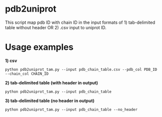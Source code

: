 # pdb2uniprot
This script map pdb ID with chain ID in the input formats of 1) tab-delimited table without header OR 2) .csv input to uniprot ID.

# Usage examples


**1) csv**
````
python pdb2uniprot_tam.py --input pdb_chain_table.csv --pdb_col PDB_ID --chain_col CHAIN_ID
````

**2) tab-delimited table (with header in output)**
````
python pdb2uniprot_tam.py --input pdb_chain_table
````

**3) tab-delimited table (no header in output)**
````
python pdb2uniprot_tam.py --input pdb_chain_table --no_header
````
